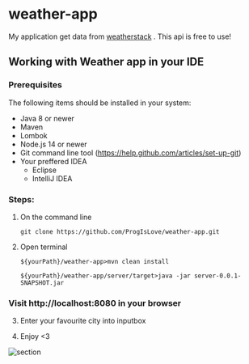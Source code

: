# weather-app
  
  My application get data from [weatherstack](https://www.weatherstack.com) . This api is free to use!

## Working with Weather app in your IDE

### Prerequisites
The following items should be installed in your system:
* Java 8 or newer
* Maven
* Lombok
* Node.js 14 or newer
* Git command line tool (https://help.github.com/articles/set-up-git)
* Your preffered IDEA
  * Eclipse
  * IntelliJ IDEA
  
### Steps:

1) On the command line
    ```
    git clone https://github.com/ProgIsLove/weather-app.git
    ```
2) Open terminal
    ```
    ${yourPath}/weather-app>mvn clean install
    
    ${yourPath}/weather-app/server/target>java -jar server-0.0.1-SNAPSHOT.jar
    
    ```
###  Visit http://localhost:8080 in your browser

 3) Enter your favourite city into inputbox
 
 4) Enjoy <3

<img alt="section" src="https://imgur.com/9n22Qtg.png">

